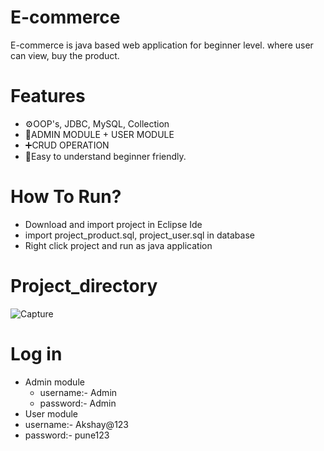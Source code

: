 # E-commerce
E-commerce is java based web application for beginner level. where user can view, buy the product. 
# Features
* ⚙️OOP's, JDBC, MySQL, Collection
* 📝ADMIN MODULE + USER MODULE
* ➕CRUD OPERATION
* 🌱Easy to understand beginner friendly.
# How To Run?
* Download and import project in Eclipse Ide
* import project_product.sql, project_user.sql in database
* Right click project and run as java application
# Project_directory
![Capture](https://user-images.githubusercontent.com/85219377/205838605-2cd96ae9-baa9-41e3-a6e5-9f65cfa23007.PNG)
# Log in
* Admin module
  * username:- Admin
  * password:- Admin
 * User module
  * username:- Akshay@123
  * password:- pune123
